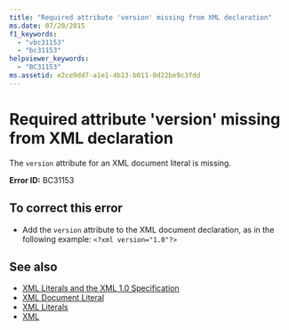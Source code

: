 ```yaml
---
title: "Required attribute 'version' missing from XML declaration"
ms.date: 07/20/2015
f1_keywords: 
  - "vbc31153"
  - "bc31153"
helpviewer_keywords: 
  - "BC31153"
ms.assetid: e2ce9dd7-a1e1-4b13-b011-8d22be9c3fdd
---
```

# Required attribute 'version' missing from XML declaration
The `version` attribute for an XML document literal is missing.  
  
 **Error ID:** BC31153  
  
## To correct this error  
  
- Add the `version` attribute to the XML document declaration, as in the following example: `<?xml version="1.0"?>`  
  
## See also

- [XML Literals and the XML 1.0 Specification](../../visual-basic/programming-guide/language-features/xml/xml-literals-and-the-xml-1-0-specification.md)
- [XML Document Literal](../../visual-basic/language-reference/xml-literals/xml-document-literal.md)
- [XML Literals](../../visual-basic/language-reference/xml-literals/index.md)
- [XML](../../visual-basic/programming-guide/language-features/xml/index.md)
